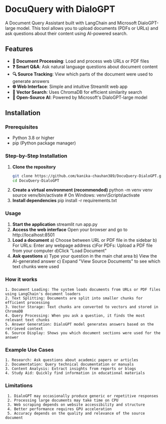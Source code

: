# DocuQuery with DialoGPT

A Document Query Assistant built with LangChain and Microsoft DialoGPT-large model. This tool allows you to upload documents (PDFs or URLs) and ask questions about their content using AI-powered search.

## Features

- **📄 Document Processing**: Load and process web URLs or PDF files
- **❓ Smart Q&A**: Ask natural language questions about document content
- **🔍 Source Tracking**: View which parts of the document were used to generate answers
- **🌐 Web Interface**: Simple and intuitive Streamlit web app
- **🔄 Vector Search**: Uses ChromaDB for efficient similarity search
- **🤖 Open-Source AI**: Powered by Microsoft's DialoGPT-large model

## Installation

### Prerequisites
- Python 3.8 or higher
- pip (Python package manager)

### Step-by-Step Installation

1. **Clone the repository**
   ```bash
   git clone https://github.com/kanika-chauhan389/DocuQuery-DialoGPT.git
   cd DocuQuery-DialoGPT
2. **Create a virtual environment (recommended)**
   python -m venv venv
source venv/bin/activate  # On Windows: venv\Scripts\activate
3. **Install dependencies**
   pip install -r requirements.txt
   
### Usage
1. **Start the application**
   streamlit run app.py
2. **Access the web interface**
    Open your browser and go to http://localhost:8501
3. **Load a document**
   a) Choose between URL or PDF file in the sidebar
   b) For URLs: Enter any webpage address
   c)For PDFs: Upload a PDF file from your computer
   d)Click "Load Document"
4. **Ask questions**
   a) Type your question in the main chat area
   b) View the AI-generated answer
   c) Expand "View Source Documents" to see which text chunks were used

### How it works
    1. Document Loading: The system loads documents from URLs or PDF files using LangChain's document loaders
    2. Text Splitting: Documents are split into smaller chunks for efficient processing
    3. Vector Storage: Text chunks are converted to vectors and stored in ChromaDB
    4. Query Processing: When you ask a question, it finds the most relevant text chunks
    5. Answer Generation: DialoGPT model generates answers based on the retrieved context
    6. Source Display: Shows you which document sections were used for the answer

### Example Use Cases
    1. Research: Ask questions about academic papers or articles
    2. Documentation: Query technical documentation or manuals
    3. Content Analysis: Extract insights from reports or blogs
    4. Study Aid: Quickly find information in educational materials

### Limitations
     1. DialoGPT may occasionally produce generic or repetitive responses
     2. Processing large documents may take time on CPU
     3. Web scraping depends on website accessibility and structure
     4. Better performance requires GPU acceleration
     5. Accuracy depends on the quality and relevance of the source document


  
